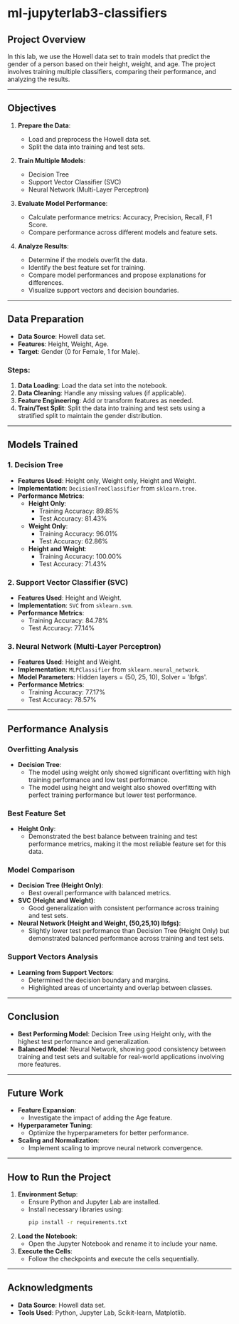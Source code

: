 # ml-jupyterlab3-classifiers

## Project Overview

In this lab, we use the Howell data set to train models that predict the gender of a person based on their height, weight, and age. The project involves training multiple classifiers, comparing their performance, and analyzing the results.

---

## Objectives

1. **Prepare the Data**:
   - Load and preprocess the Howell data set.
   - Split the data into training and test sets.

2. **Train Multiple Models**:
   - Decision Tree
   - Support Vector Classifier (SVC)
   - Neural Network (Multi-Layer Perceptron)

3. **Evaluate Model Performance**:
   - Calculate performance metrics: Accuracy, Precision, Recall, F1 Score.
   - Compare performance across different models and feature sets.

4. **Analyze Results**:
   - Determine if the models overfit the data.
   - Identify the best feature set for training.
   - Compare model performances and propose explanations for differences.
   - Visualize support vectors and decision boundaries.

---

## Data Preparation

- **Data Source**: Howell data set.
- **Features**: Height, Weight, Age.
- **Target**: Gender (0 for Female, 1 for Male).

### Steps:

1. **Data Loading**: Load the data set into the notebook.
2. **Data Cleaning**: Handle any missing values (if applicable).
3. **Feature Engineering**: Add or transform features as needed.
4. **Train/Test Split**: Split the data into training and test sets using a stratified split to maintain the gender distribution.

---

## Models Trained

### 1. Decision Tree

- **Features Used**: Height only, Weight only, Height and Weight.
- **Implementation**: `DecisionTreeClassifier` from `sklearn.tree`.
- **Performance Metrics**:
  - **Height Only**: 
    - Training Accuracy: 89.85%
    - Test Accuracy: 81.43%
  - **Weight Only**:
    - Training Accuracy: 96.01%
    - Test Accuracy: 62.86%
  - **Height and Weight**:
    - Training Accuracy: 100.00%
    - Test Accuracy: 71.43%

### 2. Support Vector Classifier (SVC)

- **Features Used**: Height and Weight.
- **Implementation**: `SVC` from `sklearn.svm`.
- **Performance Metrics**:
  - Training Accuracy: 84.78%
  - Test Accuracy: 77.14%

### 3. Neural Network (Multi-Layer Perceptron)

- **Features Used**: Height and Weight.
- **Implementation**: `MLPClassifier` from `sklearn.neural_network`.
- **Model Parameters**: Hidden layers = (50, 25, 10), Solver = 'lbfgs'.
- **Performance Metrics**:
  - Training Accuracy: 77.17%
  - Test Accuracy: 78.57%

---

## Performance Analysis

### Overfitting Analysis

- **Decision Tree**:
  - The model using weight only showed significant overfitting with high training performance and low test performance.
  - The model using height and weight also showed overfitting with perfect training performance but lower test performance.

### Best Feature Set

- **Height Only**:
  - Demonstrated the best balance between training and test performance metrics, making it the most reliable feature set for this data.

### Model Comparison

- **Decision Tree (Height Only)**:
  - Best overall performance with balanced metrics.
- **SVC (Height and Weight)**:
  - Good generalization with consistent performance across training and test sets.
- **Neural Network (Height and Weight, (50,25,10) lbfgs)**:
  - Slightly lower test performance than Decision Tree (Height Only) but demonstrated balanced performance across training and test sets.

### Support Vectors Analysis

- **Learning from Support Vectors**:
  - Determined the decision boundary and margins.
  - Highlighted areas of uncertainty and overlap between classes.

---

## Conclusion

- **Best Performing Model**: Decision Tree using Height only, with the highest test performance and generalization.
- **Balanced Model**: Neural Network, showing good consistency between training and test sets and suitable for real-world applications involving more features.

---

## Future Work

- **Feature Expansion**:
  - Investigate the impact of adding the Age feature.
- **Hyperparameter Tuning**:
  - Optimize the hyperparameters for better performance.
- **Scaling and Normalization**:
  - Implement scaling to improve neural network convergence.

---

## How to Run the Project

1. **Environment Setup**:
   - Ensure Python and Jupyter Lab are installed.
   - Install necessary libraries using:
     ```sh
     pip install -r requirements.txt
     ```
2. **Load the Notebook**:
   - Open the Jupyter Notebook and rename it to include your name.
3. **Execute the Cells**:
   - Follow the checkpoints and execute the cells sequentially.

---

## Acknowledgments

- **Data Source**: Howell data set.
- **Tools Used**: Python, Jupyter Lab, Scikit-learn, Matplotlib.